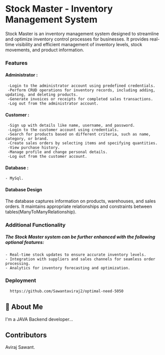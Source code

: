 # Stock Master - Inventory Management System

Stock Master is an inventory management system designed to streamline and optimize inventory control processes for businesses. It provides real-time visibility and efficient management of inventory levels, stock movements, and product information.


### Features

#### Administrator : 

     -Login to the administrator account using predefined credentials.
     -Perform CRUD operations for inventory records, including adding, updating, and deleting products.
     -Generate invoices or receipts for completed sales transactions.
     -Log out from the administrator account.

#### Customer : 

     -Sign up with details like name, username, and password.
     -Login to the customer account using credentials.
     -Search for products based on different criteria, such as name, category, or brand.
     -Create sales orders by selecting items and specifying quantities.
     -View purchase history.
     -Manage profile and change personal details.
     -Log out from the customer account.

#### Database :
    - MySql. 


#### Database Design
The database captures information on products, warehouses, and sales orders. It maintains appropriate relationships and constraints between tables(ManyToManyRelationship).



### Additional Functionality
##### The Stock Master system can be further enhanced with the following optional features:

    - Real-time stock updates to ensure accurate inventory levels.
    - Integration with suppliers and sales channels for seamless order processing.
    - Analytics for inventory forecasting and optimization.
### Deployment



```bash
  https://github.com/Sawantaviraj2/optimal-need-5050
```


## 🚀 About Me
I'm a JAVA Backend developer...


## Contributors
Aviraj Sawant.
